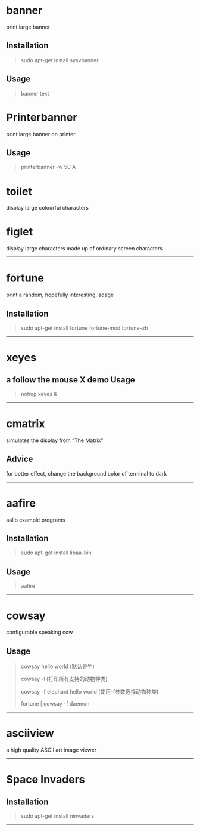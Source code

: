 banner
======
print large banner

Installation
-----------
> sudo apt-get install sysvbanner

Usage
-----
> banner text

Printerbanner
=============
print large banner on printer

Usage
-----
> printerbanner -w 50 A

toilet
======
display large colourful characters

figlet
======
display large characters made up of ordinary screen characters

<hr>

fortune
=======
print a random, hopefully interesting, adage

Installation
------------
> sudo apt-get install fortune fortune-mod fortune-zh

<hr>

xeyes
=====
a follow the mouse X demo
Usage
-----
> nohup xeyes & 

<hr>

cmatrix
=======
simulates the display from “The Matrix”

Advice
-------
for better effect, change the background color of terminal to dark

<hr>

aafire
======
aalib example programs

Installation
------------
> sudo apt-get install libaa-bin

Usage
-----
> aafire

<hr>

cowsay
======
configurable speaking cow

Usage
-----
> cowsay hello world (默认是牛)
>
> cowsay -l (打印所有支持的动物种类)
>
> cowsay -f elephant hello world (使用-f参数选择动物种类)
>
> fortune | cowsay -f daemon 

<hr>

asciiview
=========
a high quality ASCII art image viewer

<hr>

Space Invaders
==============

Installation
------------
> sudo apt-get install ninvaders

<hr>
